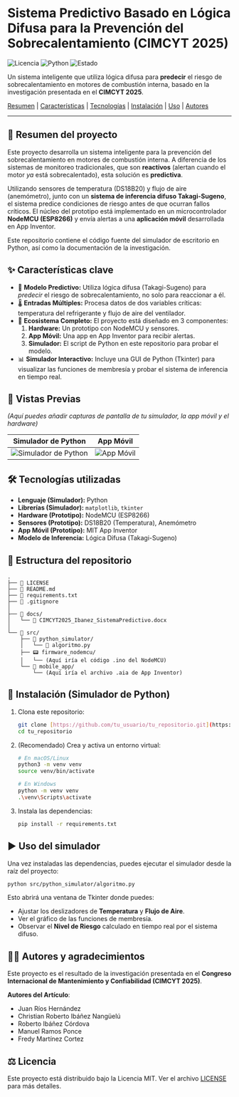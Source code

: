 # Sistema Predictivo Basado en Lógica Difusa para la Prevención del Sobrecalentamiento (CIMCYT 2025)

![Licencia](https://img.shields.io/badge/license-MIT-blue.svg)
![Python](https://img.shields.io/badge/python-3.x-green.svg)
![Estado](https://img.shields.io/badge/estado-Investigación-yellow.svg)

Un sistema inteligente que utiliza lógica difusa para **predecir** el riesgo de sobrecalentamiento en motores de combustión interna, basado en la investigación presentada en el **CIMCYT 2025**.

[Resumen](#🎯-resumen-del-proyecto) |
[Características](#✨-características-clave) |
[Tecnologías](#🛠️-tecnologías-utilizadas) |
[Instalación](#🚀-instalación) |
[Uso](#▶️-uso-del-simulador) |
[Autores](#🧑‍🔬-autores)

---

## 🎯 Resumen del proyecto

Este proyecto desarrolla un sistema inteligente para la prevención del sobrecalentamiento en motores de combustión interna. A diferencia de los sistemas de monitoreo tradicionales, que son **reactivos** (alertan cuando el motor *ya* está sobrecalentado), esta solución es **predictiva**.

Utilizando sensores de temperatura (DS18B20) y flujo de aire (anemómetro), junto con un **sistema de inferencia difuso Takagi-Sugeno**, el sistema predice condiciones de riesgo antes de que ocurran fallos críticos. El núcleo del prototipo está implementado en un microcontrolador **NodeMCU (ESP8266)** y envía alertas a una **aplicación móvil** desarrollada en App Inventor.

Este repositorio contiene el código fuente del simulador de escritorio en Python, así como la documentación de la investigación.

## ✨ Características clave

* 🧠 **Modelo Predictivo:** Utiliza lógica difusa (Takagi-Sugeno) para *predecir* el riesgo de sobrecalentamiento, no solo para reaccionar a él.
* 🌡️ **Entradas Múltiples:** Procesa datos de dos variables críticas: temperatura del refrigerante y flujo de aire del ventilador.
* 📱 **Ecosistema Completo:** El proyecto está diseñado en 3 componentes:
    1.  **Hardware:** Un prototipo con NodeMCU y sensores.
    2.  **App Móvil:** Una app en App Inventor para recibir alertas.
    3.  **Simulador:** El script de Python en este repositorio para probar el modelo.
* 📊 **Simulador Interactivo:** Incluye una GUI de Python (Tkinter) para visualizar las funciones de membresía y probar el sistema de inferencia en tiempo real.

## 📸 Vistas Previas

*(Aquí puedes añadir capturas de pantalla de tu simulador, la app móvil y el hardware)*

| Simulador de Python | App Móvil |
| :---: | :---: |
| ![Simulador de Python](docs/images/fig_gui_python.png) | ![App Móvil](docs/images/fig_app_movil.png) |

## 🛠️ Tecnologías utilizadas

* **Lenguaje (Simulador):** Python
* **Librerías (Simulador):** `matplotlib`, `tkinter`
* **Hardware (Prototipo):** NodeMCU (ESP8266)
* **Sensores (Prototipo):** DS18B20 (Temperatura), Anemómetro
* **App Móvil (Prototipo):** MIT App Inventor
* **Modelo de Inferencia:** Lógica Difusa (Takagi-Sugeno)

## 📂 Estructura del repositorio

```
.
├── 📄 LICENSE
├── 📄 README.md
├── 📄 requirements.txt
├── 📄 .gitignore
│
├── 📂 docs/
│   └── 📑 CIMCYT2025_Ibanez_SistemaPredictivo.docx
│
└── 📂 src/
    ├── 🐍 python_simulator/
    │   └── 📜 algoritmo.py
    ├── 📟 firmware_nodemcu/
    │   └── (Aquí iría el código .ino del NodeMCU)
    └── 📱 mobile_app/
        └── (Aquí iría el archivo .aia de App Inventor)
```

## 🚀 Instalación (Simulador de Python)

1.  Clona este repositorio:
    ```bash
    git clone [https://github.com/tu_usuario/tu_repositorio.git](https://github.com/tu_usuario/tu_repositorio.git)
    cd tu_repositorio
    ```

2.  (Recomendado) Crea y activa un entorno virtual:
    ```bash
    # En macOS/Linux
    python3 -m venv venv
    source venv/bin/activate

    # En Windows
    python -m venv venv
    .\venv\Scripts\activate
    ```

3.  Instala las dependencias:
    ```bash
    pip install -r requirements.txt
    ```

## ▶️ Uso del simulador

Una vez instaladas las dependencias, puedes ejecutar el simulador desde la raíz del proyecto:

```bash
python src/python_simulator/algoritmo.py
```

Esto abrirá una ventana de Tkinter donde puedes:
* Ajustar los deslizadores de **Temperatura** y **Flujo de Aire**.
* Ver el gráfico de las funciones de membresía.
* Observar el **Nivel de Riesgo** calculado en tiempo real por el sistema difuso.

## 🧑‍🔬 Autores y agradecimientos

Este proyecto es el resultado de la investigación presentada en el **Congreso Internacional de Mantenimiento y Confiabilidad (CIMCYT 2025)**.

**Autores del Artículo**:
* Juan Ríos Hernández
* Christian Roberto Ibáñez Nangüelú
* Roberto Ibáñez Córdova
* Manuel Ramos Ponce
* Fredy Martínez Cortez

## ⚖️ Licencia

Este proyecto está distribuido bajo la Licencia MIT. Ver el archivo [LICENSE](LICENSE) para más detalles.
